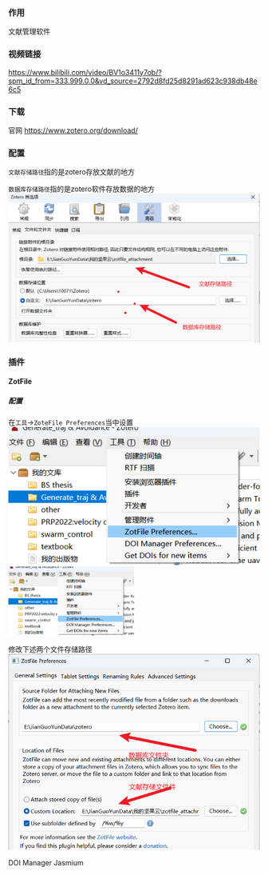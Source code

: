 ### 作用

文献管理软件



### 视频链接

https://www.bilibili.com/video/BV1o3411y7ob/?spm_id_from=333.999.0.0&vd_source=2792d8fd25d8291ad623c938db48e6c5



### 下载
官网 https://www.zotero.org/download/

### 配置
`文献存储路径`指的是zotero存放文献的地方

`数据库存储路径`指的是zotero软件存放数据的地方
![这是图片](./README_fig/477835d96626a822067d5bb42506184.png)


### 插件
#### ZotFile
##### 配置
在`工具`->`ZoteFile Preferences`当中设置
![](./README_fig/Snipaste_2022-12-14_18-47-37.png)
<img src="./README_fig/Snipaste_2022-12-14_18-47-37.png" width="50%">

修改下述两个文件存储路径
![](./README_fig/Snipaste_2022-12-14_18-50-10.png)


DOI Manager
Jasmium